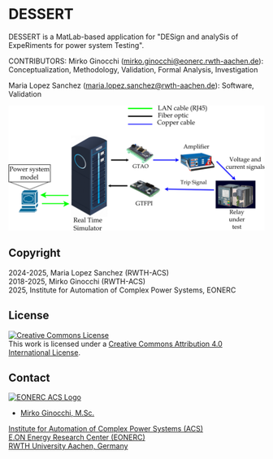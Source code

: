 # DESSERT
DESSERT is a MatLab-based application for "DESign and analySis of ExpeRiments for power system Testing".

CONTRIBUTORS:
Mirko Ginocchi (mirko.ginocchi@eonerc.rwth-aachen.de): Conceptualization, Methodology, Validation, Formal Analysis, Investigation

Maria Lopez Sanchez (maria.lopez.sanchez@rwth-aachen.de): Software, Validation

<img src="Test_Setup.PNG">

## Copyright
2024-2025, Maria Lopez Sanchez (RWTH-ACS) <br/>
2018-2025, Mirko Ginocchi (RWTH-ACS) <br/>
2025, Institute for Automation of Complex Power Systems, EONERC

## License
<a rel="license" href="http://creativecommons.org/licenses/by/4.0/"><img alt="Creative Commons License" style="border-width:0" src="https://i.creativecommons.org/l/by/4.0/88x31.png" /></a><br />This work is licensed under a <a rel="license" href="http://creativecommons.org/licenses/by/4.0/">Creative Commons Attribution 4.0 International License</a>.

## Contact

[![EONERC ACS Logo](docs/eonerc_logo.png)](http://www.acs.eonerc.rwth-aachen.de)

- [Mirko Ginocchi, M.Sc.](mailto:mirko.ginocchi@eonerc.rwth-aachen.de)

[Institute for Automation of Complex Power Systems (ACS)](http://www.acs.eonerc.rwth-aachen.de)  
[E.ON Energy Research Center (EONERC)](http://www.eonerc.rwth-aachen.de)  
[RWTH University Aachen, Germany](http://www.rwth-aachen.de)
